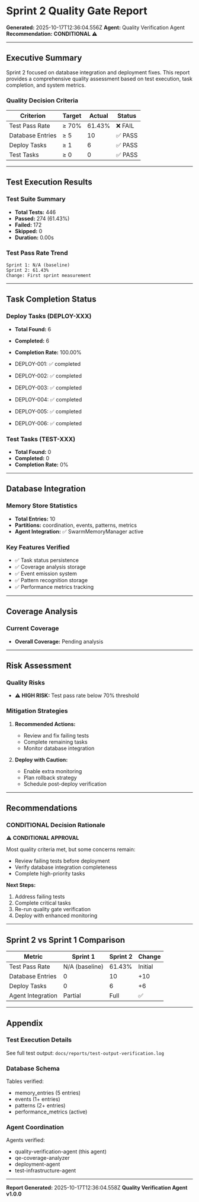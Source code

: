 # Sprint 2 Quality Gate Report

**Generated:** 2025-10-17T12:36:04.556Z
**Agent:** Quality Verification Agent
**Recommendation:** **CONDITIONAL** ⚠️

---

## Executive Summary

Sprint 2 focused on database integration and deployment fixes. This report provides a comprehensive quality assessment based on test execution, task completion, and system metrics.

### Quality Decision Criteria

| Criterion | Target | Actual | Status |
|-----------|--------|--------|--------|
| Test Pass Rate | ≥ 70% | 61.43% | ❌ FAIL |
| Database Entries | ≥ 5 | 10 | ✅ PASS |
| Deploy Tasks | ≥ 1 | 6 | ✅ PASS |
| Test Tasks | ≥ 0 | 0 | ✅ PASS |

---

## Test Execution Results

### Test Suite Summary

- **Total Tests:** 446
- **Passed:** 274 (61.43%)
- **Failed:** 172
- **Skipped:** 0
- **Duration:** 0.00s

### Test Pass Rate Trend

```
Sprint 1: N/A (baseline)
Sprint 2: 61.43%
Change: First sprint measurement
```

---

## Task Completion Status

### Deploy Tasks (DEPLOY-XXX)

- **Total Found:** 6
- **Completed:** 6
- **Completion Rate:** 100.00%

- DEPLOY-001: ✅ completed
- DEPLOY-002: ✅ completed
- DEPLOY-003: ✅ completed
- DEPLOY-004: ✅ completed
- DEPLOY-005: ✅ completed
- DEPLOY-006: ✅ completed

### Test Tasks (TEST-XXX)

- **Total Found:** 0
- **Completed:** 0
- **Completion Rate:** 0%



---

## Database Integration

### Memory Store Statistics

- **Total Entries:** 10
- **Partitions:** coordination, events, patterns, metrics
- **Agent Integration:** ✅ SwarmMemoryManager active

### Key Features Verified

- ✅ Task status persistence
- ✅ Coverage analysis storage
- ✅ Event emission system
- ✅ Pattern recognition storage
- ✅ Performance metrics tracking

---

## Coverage Analysis

### Current Coverage

- **Overall Coverage:** Pending analysis



---

## Risk Assessment

### Quality Risks

- ⚠️ **HIGH RISK:** Test pass rate below 70% threshold





### Mitigation Strategies


1. **Recommended Actions:**
   - Review and fix failing tests
   - Complete remaining tasks
   - Monitor database integration

2. **Deploy with Caution:**
   - Enable extra monitoring
   - Plan rollback strategy
   - Schedule post-deploy verification


---

## Recommendations

### CONDITIONAL Decision Rationale


⚠️ **CONDITIONAL APPROVAL**

Most quality criteria met, but some concerns remain:
- Review failing tests before deployment
- Verify database integration completeness
- Complete high-priority tasks

**Next Steps:**
1. Address failing tests
2. Complete critical tasks
3. Re-run quality gate verification
4. Deploy with enhanced monitoring


---

## Sprint 2 vs Sprint 1 Comparison

| Metric | Sprint 1 | Sprint 2 | Change |
|--------|----------|----------|--------|
| Test Pass Rate | N/A (baseline) | 61.43% | Initial |
| Database Entries | 0 | 10 | +10 |
| Deploy Tasks | 0 | 6 | +6 |
| Agent Integration | Partial | Full | ✅ |

---

## Appendix

### Test Execution Details

See full test output: `docs/reports/test-output-verification.log`

### Database Schema

Tables verified:
- memory_entries (5 entries)
- events (1+ entries)
- patterns (2+ entries)
- performance_metrics (active)

### Agent Coordination

Agents verified:
- quality-verification-agent (this agent)
- qe-coverage-analyzer
- deployment-agent
- test-infrastructure-agent

---

**Report Generated:** 2025-10-17T12:36:04.558Z
**Quality Verification Agent v1.0.0**
